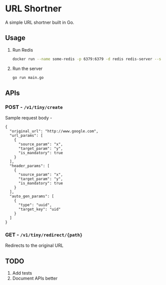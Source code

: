 # URL Shortner

A simple URL shortner built in Go.

## Usage

1. Run Redis
    ```bash
    docker run --name some-redis -p 6379:6379 -d redis redis-server --save 60 1 --loglevel warning
    ```

2. Run the server
    ```bash
    go run main.go
    ```

## APIs

### POST - `/v1/tiny/create`

Sample request body - 

```
{
  "original_url": "http://www.google.com",
  "url_params": [
    {
      "source_param": "x",
      "target_param": "y",
      "is_mandatory": true
    }
  ],
  "header_params": [
    {
      "source_param": "x",
      "target_param": "y",
      "is_mandatory": true
    }
  ],
  "auto_gen_params": [
    {
      "type": "uuid",
      "target_key": "uid"
    }
  ]
}
```

### GET - `/v1/tiny/redirect/{path}` 

Redirects to the original URL 

## TODO
1. Add tests
2. Document APIs better
